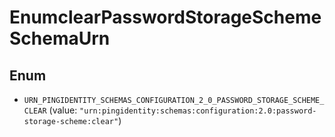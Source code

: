 

# EnumclearPasswordStorageSchemeSchemaUrn

## Enum


* `URN_PINGIDENTITY_SCHEMAS_CONFIGURATION_2_0_PASSWORD_STORAGE_SCHEME_CLEAR` (value: `"urn:pingidentity:schemas:configuration:2.0:password-storage-scheme:clear"`)



